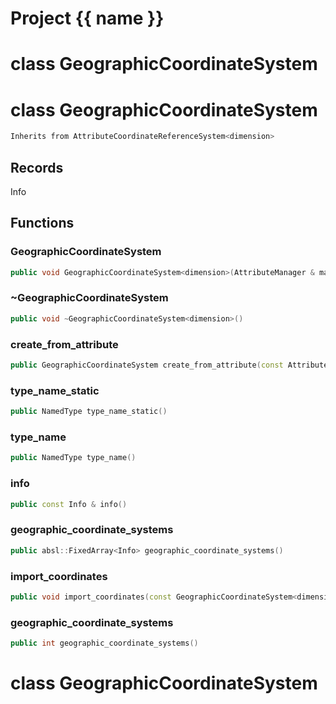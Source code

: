 <script setup>
import {useRoute} from 'vitepress'
const {path} = useRoute()
const tokens = path.split('/')
const words = tokens[2].split('-');
for (let i = 0; i < words.length; i++) {
    words[i] = words[i].charAt(0).toUpperCase() + words[i].slice(1);
    words[i] = words[i].replace('geode', 'Geode')
}
const name = words.join('-');
</script>
# Project {{ name }}

# class GeographicCoordinateSystem

# class GeographicCoordinateSystem


```cpp
Inherits from AttributeCoordinateReferenceSystem<dimension>
```



## Records

Info



## Functions

### GeographicCoordinateSystem

```cpp
public void GeographicCoordinateSystem<dimension>(AttributeManager & manager, Info info)
```


### ~GeographicCoordinateSystem

```cpp
public void ~GeographicCoordinateSystem<dimension>()
```


### create_from_attribute

```cpp
public GeographicCoordinateSystem create_from_attribute(const AttributeCoordinateReferenceSystem<dimension> & crs, AttributeManager & manager, Info info)
```

### type_name_static

```cpp
public NamedType type_name_static()
```


### type_name

```cpp
public NamedType type_name()
```


### info

```cpp
public const Info & info()
```


### geographic_coordinate_systems

```cpp
public absl::FixedArray<Info> geographic_coordinate_systems()
```

### import_coordinates

```cpp
public void import_coordinates(const GeographicCoordinateSystem<dimension> & crs)
```


### geographic_coordinate_systems

```cpp
public int geographic_coordinate_systems()
```




# class GeographicCoordinateSystem

